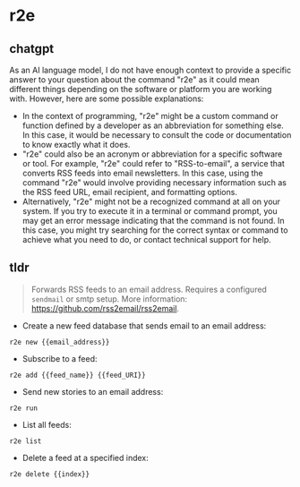 # r2e 
## chatgpt 
As an AI language model, I do not have enough context to provide a specific answer to your question about the command "r2e" as it could mean different things depending on the software or platform you are working with. However, here are some possible explanations:

- In the context of programming, "r2e" might be a custom command or function defined by a developer as an abbreviation for something else. In this case, it would be necessary to consult the code or documentation to know exactly what it does.
- "r2e" could also be an acronym or abbreviation for a specific software or tool. For example, "r2e" could refer to "RSS-to-email", a service that converts RSS feeds into email newsletters. In this case, using the command "r2e" would involve providing necessary information such as the RSS feed URL, email recipient, and formatting options.
- Alternatively, "r2e" might not be a recognized command at all on your system. If you try to execute it in a terminal or command prompt, you may get an error message indicating that the command is not found. In this case, you might try searching for the correct syntax or command to achieve what you need to do, or contact technical support for help. 

## tldr 
 
> Forwards RSS feeds to an email address.
> Requires a configured `sendmail` or smtp setup.
> More information: <https://github.com/rss2email/rss2email>.

- Create a new feed database that sends email to an email address:

`r2e new {{email_address}}`

- Subscribe to a feed:

`r2e add {{feed_name}} {{feed_URI}}`

- Send new stories to an email address:

`r2e run`

- List all feeds:

`r2e list`

- Delete a feed at a specified index:

`r2e delete {{index}}`
